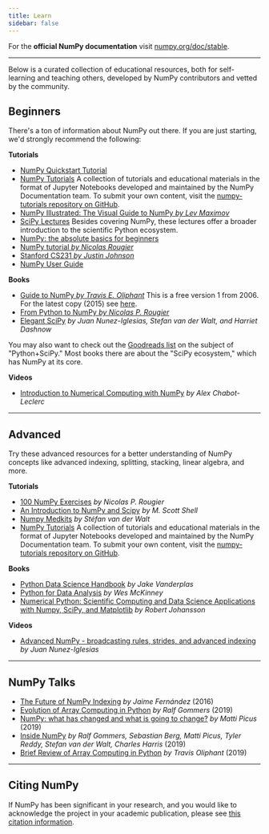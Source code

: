 ```yaml
---
title: Learn
sidebar: false
---
```


For the **official NumPy documentation** visit [numpy.org/doc/stable](https://numpy.org/doc/stable).

***

Below is a curated collection of educational resources, both for self-learning and teaching others, developed by NumPy contributors and vetted by the community.

## Beginners

There's a ton of information about NumPy out there. If you are just starting, we'd strongly recommend the following:

<i class="fas fa-chalkboard"></i> **Tutorials**

* [NumPy Quickstart Tutorial](https://numpy.org/devdocs/user/quickstart.html)
* [NumPy Tutorials](https://numpy.org/numpy-tutorials) A collection of tutorials and educational materials in the format of Jupyter Notebooks developed and maintained by the NumPy Documentation team. To submit your own content, visit the [numpy-tutorials repository on GitHub](https://github.com/numpy/numpy-tutorials).
* [NumPy Illustrated: The Visual Guide to NumPy *by Lev Maximov*](https://betterprogramming.pub/3b1d4976de1d?sk=57b908a77aa44075a49293fa1631dd9b)
* [SciPy Lectures](https://scipy-lectures.org/) Besides covering NumPy, these lectures offer a broader introduction to the scientific Python ecosystem.
* [NumPy: the absolute basics for beginners](https://numpy.org/devdocs/user/absolute_beginners.html)
* [NumPy tutorial *by Nicolas Rougier*](https://github.com/rougier/numpy-tutorial)
* [Stanford CS231 *by Justin Johnson*](http://cs231n.github.io/python-numpy-tutorial/)
* [NumPy User Guide](https://numpy.org/devdocs)

<i class="fas fa-book"></i> **Books**

* [Guide to NumPy *by Travis E. Oliphant*](http://web.mit.edu/dvp/Public/numpybook.pdf) This is a free version 1 from 2006. For the latest copy (2015) see [here](https://www.barnesandnoble.com/w/guide-to-numpy-travis-e-oliphant-phd/1122853007).
* [From Python to NumPy *by Nicolas P. Rougier*](https://www.labri.fr/perso/nrougier/from-python-to-numpy/)
* [Elegant SciPy](https://www.amazon.com/Elegant-SciPy-Art-Scientific-Python/dp/1491922877) *by Juan Nunez-Iglesias, Stefan van der Walt, and Harriet Dashnow*

You may also want to check out the [Goodreads list](https://www.goodreads.com/shelf/show/python-scipy) on the subject of "Python+SciPy." Most books there are about the "SciPy ecosystem," which has NumPy at its core.

<i class="far fa-file-video"></i> **Videos**

* [Introduction to Numerical Computing with NumPy](http://youtu.be/ZB7BZMhfPgk) *by Alex Chabot-Leclerc*

***

## Advanced

Try these advanced resources for a better understanding of NumPy concepts like advanced indexing, splitting, stacking, linear algebra, and more.

<i class="fas fa-chalkboard"></i> **Tutorials**

* [100 NumPy Exercises](http://www.labri.fr/perso/nrougier/teaching/numpy.100/index.html) *by Nicolas P. Rougier*
* [An Introduction to NumPy and Scipy](https://engineering.ucsb.edu/~shell/che210d/numpy.pdf) *by M. Scott Shell*
* [Numpy Medkits](http://mentat.za.net/numpy/numpy_advanced_slides/) *by Stéfan van der Walt*
* [NumPy Tutorials](https://numpy.org/numpy-tutorials) A collection of tutorials and educational materials in the format of Jupyter Notebooks developed and maintained by the NumPy Documentation team. To submit your own content, visit the [numpy-tutorials repository on GitHub](https://github.com/numpy/numpy-tutorials).

<i class="fas fa-book"></i> **Books**

* [Python Data Science Handbook](https://www.amazon.com/Python-Data-Science-Handbook-Essential/dp/1491912057) *by Jake Vanderplas*
* [Python for Data Analysis](https://www.amazon.com/Python-Data-Analysis-Wrangling-IPython/dp/1491957662) *by Wes McKinney*
* [Numerical Python: Scientific Computing and Data Science Applications with Numpy, SciPy, and Matplotlib](https://www.amazon.com/Numerical-Python-Scientific-Applications-Matplotlib/dp/1484242459) *by Robert Johansson*

<i class="far fa-file-video"></i> **Videos**

* [Advanced NumPy - broadcasting rules, strides, and advanced indexing](https://www.youtube.com/watch?v=cYugp9IN1-Q) *by Juan Nunez-Iglesias*

***

## NumPy Talks

* [The Future of NumPy Indexing](https://www.youtube.com/watch?v=o0EacbIbf58) *by Jaime Fernández* (2016)
* [Evolution of Array Computing in Python](https://www.youtube.com/watch?v=HVLPJnvInzM&t=10s) *by Ralf Gommers* (2019)
* [NumPy: what has changed and what is going to change?](https://www.youtube.com/watch?v=YFLVQFjRmPY) *by Matti Picus* (2019)
* [Inside NumPy](https://www.youtube.com/watch?v=dBTJD_FDVjU) *by Ralf Gommers, Sebastian Berg, Matti Picus, Tyler Reddy, Stefan van der Walt, Charles Harris* (2019)
* [Brief Review of Array Computing in Python](https://www.youtube.com/watch?v=f176j2g2eNc) *by Travis Oliphant* (2019)

***

## Citing NumPy

If NumPy has been significant in your research, and you would like to acknowledge the project in your academic publication, please see [this citation information](/citing-numpy).
